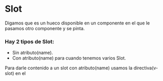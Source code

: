 # Slot
Digamos que es un hueco disponible en un componente en el que le pasamos otro componente y se pinta.

### Hay 2 tipos de Slot:

- Sin atributo(name).
- Con atributo(name) para cuando tenemos varios Slot.

Para darle contenido a un slot con atributo(name) usamos la directiva(v-slot) en el <template> proporcionando el nombre del slot.

Podemos simplificar el argumento(v-slot) con el simbolo especial(#).

Ejemplo de un componente con varios Slot con(name=header,main,footer) y accediendo a datos que estan disponibles en componentes secuandarios(user) usando la desestructuracion::
```
<nombreDelComponente>
        <template #header>
          <h1>Here might be a page title</h1>
        </template>
        <template #main="{user}">
          <p>{{ user.firstName }}</p>
        </template>
        <template #footer>
          <p>Here some contact info</p>
        </template>
</nombreDelComponente>
```
Para poder pasarle contenido de hijo a padre hay que enlazar como atributo al slot el contenido; en este ejemplo seria(user) con el(v-bind) que recordamos que podemos simplificarlo sustituyendo(v-bind) por(:).
```
<template>
  <div class="container">
    <main>
      <slot name="main" :user="user"></slot>
    </main>
  </div>
</template>
```

## Eventos personalizados:
El nombre del evento ("onClick") tiene que ser exactamente el mismo que el utilizado para escuchar ese evento (@click="onClick")
```
<template>
  <div>
    <btn @onClick="decrementCount">- count</btn>
    <p>COUNT:: {{ count }}</p>
    <btn @onClick="incrementCount">+ count</btn>
  </div>
</template>
```
Este seria el componente padre y le pasamos al componente (Button):
```
<script>
import Button from "./Button";
export default {
  name: "padre",
  components: {
    btn: Button
  },
  data() {
    return {
      count: 0
    };
  },
  methods: {
    incrementCount() {
      this.count = this.count + 1;
    },
    decrementCount() {
      this.count = this.count - 1;
    }
  }
};
</script>
```

Este seria el componente(hijo = Button):
```
<template>
  <button @click="onClick"><slot></slot></button>
</template>
<script>

//Para emitir al padre dicho evento tendremos que utilizar ($emit("nombreEvento"))

export default {
  name: "Button",
  methods: {
    onClick() {
      this.$emit("onClick");
    }
  }
};
</script>
```
